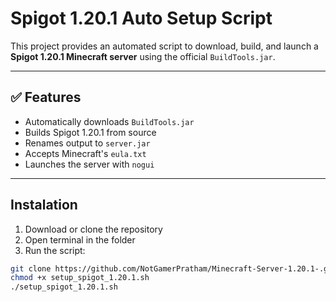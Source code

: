 # Spigot 1.20.1 Auto Setup Script

This project provides an automated script to download, build, and launch a **Spigot 1.20.1 Minecraft server** using the official `BuildTools.jar`.

---

## ✅ Features

- Automatically downloads `BuildTools.jar`
- Builds Spigot 1.20.1 from source
- Renames output to `server.jar`
- Accepts Minecraft's `eula.txt`
- Launches the server with `nogui`

---

## Instalation

1. Download or clone the repository
2. Open terminal in the folder
3. Run the script:

```bash
git clone https://github.com/NotGamerPratham/Minecraft-Server-1.20.1-.git
chmod +x setup_spigot_1.20.1.sh
./setup_spigot_1.20.1.sh
```
